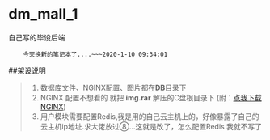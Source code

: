 # dm_mall_1
自己写的毕设后端

        今天换新的笔记本了....~~~2020-1-10 09:34:01
        
 ##架设说明
>1. 数据库文件、NGINX配置、图片都在**DB**目录下
>2. NGINX 配置不想看的 就把 **img.rar** 解压的C盘根目录下 (附：[点我下载NGINX](http://nginx.org/en/download.html))
>3. 用户模块需要配置Redis,我是用的自己云主机上的，好像暴露了自己的云主机ip地址.求大佬放过⑧...这就是改了，怎么配置Redis 我就不写了


